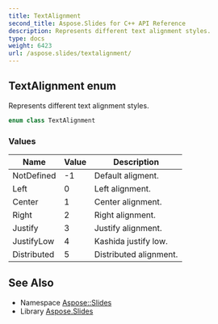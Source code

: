 ```yaml
---
title: TextAlignment
second_title: Aspose.Slides for C++ API Reference
description: Represents different text alignment styles.
type: docs
weight: 6423
url: /aspose.slides/textalignment/
---
```

## TextAlignment enum


Represents different text alignment styles.

```cpp
enum class TextAlignment
```

### Values

| Name | Value | Description |
| --- | --- | --- |
| NotDefined | -1 | Default aligment. |
| Left | 0 | Left alignment. |
| Center | 1 | Center alignment. |
| Right | 2 | Right alignment. |
| Justify | 3 | Justify alignment. |
| JustifyLow | 4 | Kashida justify low. |
| Distributed | 5 | Distributed alignment. |

## See Also

* Namespace [Aspose::Slides](../)
* Library [Aspose.Slides](../../)